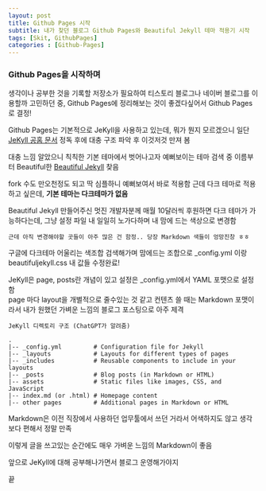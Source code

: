 ```yaml
---
layout: post
title: Github Pages 시작
subtitle: 내가 찾던 블로그 Github Pages와 Beautiful Jekyll 테마 적용기 시작
tags: [Skit, GithubPages]
categories : [Github-Pages]
---
```


### Github Pages을 시작하며
생각이나 공부한 것을 기록할 저장소가 필요하여 티스토리 블로그나 네이버 블로그를 이용할까 고민하던 중, Github Pages에 정리해보는 것이 좋겠다싶어서 Github Pages로 결정!

Github Pages는 기본적으로 JeKyll을 사용하고 있는데,
뭐가 뭔지 모르겠으니 일단 [JeKyll 공홈 문서](https://jekyllrb.com/docs/) 정독 후에 대충 구조 파악 후 이것저것 만져 봄

대충 느낌 알았으니 칙칙한 기본 테마에서 벗어나고자 예뻐보이는 테마 검색 중 이름부터 Beautiful한 [Beautiful Jekyll](https://github.com/daattali/beautiful-jekyll#readme) 찾음

fork 수도 만오천정도 되고 딱 심플하니 예뻐보여서 바로 적용함
근데 다크 테마로 적용하고 싶은데, **기본 테마는 다크테마가 없음** 

Beautiful Jekyll 만들어주신 멋진 개발자분께 매월 10달러씩 후원하면 다크 테마가 가능하다는데, 그냥 설정 파일 내 일일히 노가다하며 내 맘에 드는 색상으로 변경함

`근데 아직 변경해야할 곳들이 아주 많은 건 함정.. 당장 Markdown 색들이 엉망진창 ㅎㅎ`

구글에 다크테마 어울리는 색조합 검색해가며 맘에드는 조합으로 _config.yml 이랑 beautifuljekyll.css 내 값들 수정완료!

JeKyll은 page, posts란 개념이 있고 설정은 _config.yml에서 YAML 포맷으로 설정함 <br>
page 마다 layout을 개별적으로 줄수있는 것 같고 컨텐츠 쓸 때는 Markdown 포맷이라서 내가 원했던 가벼운 느낌의 블로그 포스팅으로 아주 제격 

```
JeKyll 디렉토리 구조 (ChatGPT가 알려줌)

.
|-- _config.yml         # Configuration file for Jekyll
|-- _layouts            # Layouts for different types of pages
|-- _includes           # Reusable components to include in your layouts
|-- _posts              # Blog posts (in Markdown or HTML)
|-- assets              # Static files like images, CSS, and JavaScript
|-- index.md (or .html) # Homepage content
|-- other pages         # Additional pages in Markdown or HTML
```

Markdown은 이전 직장에서 사용하던 업무툴에서 쓰던 거라서 어색하지도 않고 생각보다 편해서 정말 만족

이렇게 글을 쓰고있는 순간에도 매우 가벼운 느낌의 Markdown이 좋음

앞으로 JeKyll에 대해 공부해나가면서 블로그 운영해가야지

끝
